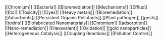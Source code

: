 [[Chromium]]
[[Bacteria]]
[[Bioremediation]]
[[Mechanisms]]
[[Efflux]]
[[Etc]]
[[Toxicity]]
[[Dyes]]
[[Heavy metals]]
[[Bioremediation]]
[[Adsorbents]]
[[Persistent Organic Pollutants]]
[[Plant pathogen]]
[[pests]]
[[toxins]]
[[Biofabricated Nanomaterials]]
[[Chromium]]
[[adsorption]]
[[Nano-remediation]]
[[Hexavalent]]
[[Oxidation]]
[[gold nanoparticles]]
[[Heterogeneous Catalysis]]
[[Coupling Reactions]]
[[Pollution Control.]]
